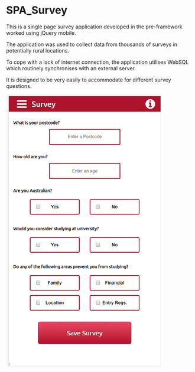 # SPA_Survey
 This is a single page survey application developed in the pre-framework worked using jQuery mobile.
 
 The application was used to collect data from thousands of surveys in potentially rural locations.
 
 To cope with a lack of internet connection, the application utilises WebSQL which routinely synchronises with an external server.
 
 It is designed to be very easily to accommodate for different survey questions. 
 
![Example](/images/SPA_Survey.png)

